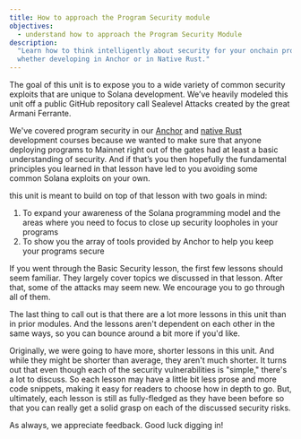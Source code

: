 ```yaml
---
title: How to approach the Program Security module
objectives:
  - understand how to approach the Program Security Module
description:
  "Learn how to think intelligently about security for your onchain programs,
  whether developing in Anchor or in Native Rust."
---
```


The goal of this unit is to expose you to a wide variety of common security
exploits that are unique to Solana development. We’ve heavily modeled this unit
off a public GitHub repository call Sealevel Attacks created by the great Armani
Ferrante.

We've covered program security in our
[Anchor](/developers/courses/onchain-development/) and
[native Rust](/developers/courses/native-onchain-development/) development
courses because we wanted to make sure that anyone deploying programs to Mainnet
right out of the gates had at least a basic understanding of security. And if
that’s you then hopefully the fundamental principles you learned in that lesson
have led to you avoiding some common Solana exploits on your own.

this unit is meant to build on top of that lesson with two goals in mind:

1. To expand your awareness of the Solana programming model and the areas where
   you need to focus to close up security loopholes in your programs
2. To show you the array of tools provided by Anchor to help you keep your
   programs secure

If you went through the Basic Security lesson, the first few lessons should seem
familiar. They largely cover topics we discussed in that lesson. After that,
some of the attacks may seem new. We encourage you to go through all of them.

The last thing to call out is that there are a lot more lessons in this unit
than in prior modules. And the lessons aren't dependent on each other in the
same ways, so you can bounce around a bit more if you'd like.

Originally, we were going to have more, shorter lessons in this unit. And while
they might be shorter than average, they aren't much shorter. It turns out that
even though each of the security vulnerabilities is "simple," there's a lot to
discuss. So each lesson may have a little bit less prose and more code snippets,
making it easy for readers to choose how in depth to go. But, ultimately, each
lesson is still as fully-fledged as they have been before so that you can really
get a solid grasp on each of the discussed security risks.

As always, we appreciate feedback. Good luck digging in!
